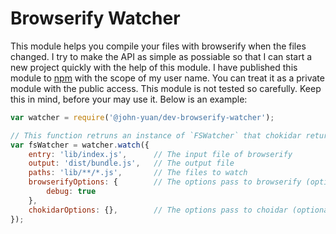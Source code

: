 # Browserify Watcher

This module helps you compile your files with browserify when the files changed. I try to make the API as simple as possiable so that I can start a new project quickly with the help of this module. I have published this module to [npm][npm-repo] with the scope of my user name. You can treat it as a private module with the public access. This module is not tested so carefully. Keep this in mind, before your may use it. Below is an example:

[npm-repo]: https://www.npmjs.com/package/@john-yuan/dev-browserify-watcher

```js
var watcher = require('@john-yuan/dev-browserify-watcher');

// This function retruns an instance of `FSWatcher` that chokidar returned to it
var fsWatcher = watcher.watch({
    entry: 'lib/index.js',      // The input file of browserify
    output: 'dist/bundle.js',   // The output file
    paths: 'lib/**/*.js',       // The files to watch
    browserifyOptions: {        // The options pass to browserify (optional)
        debug: true
    },
    chokidarOptions: {},        // The options pass to choidar (optional)
});
```
